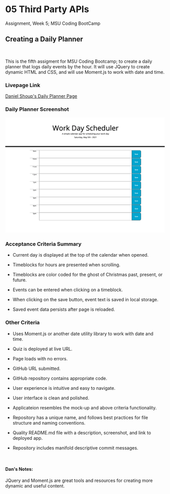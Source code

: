 # 05 Third Party APIs
Assignment, Week 5; MSU Coding BootCamp

## Creating a Daily Planner

​

This is the fifth assigment for MSU Coding Bootcamp; to create a daily planner that logs daily events by the hour. It will use JQuery to create dynamic HTML and CSS, and will use Moment.js to work with date and time.

### Livepage Link
[Daniel Shoup's Daily Planner Page](https://danshoup.github.io/daily_planner/)

### Daily Planner Screenshot

![Application Screen Shot](./assets/images/plannerScreenshot.png)

### Acceptance Criteria Summary

- Current day is displayed at the top of the calendar when opened.

- Timeblocks for hours are presented when scrolling.

- Timeblocks are color coded for the ghost of Christmas past, present, or future.

- Events can be entered when clicking on a timeblock.

- When clicking on the save button, event text is saved in local storage.

- Saved event data persists after page is reloaded. 

### Other Criteria


- Uses Moment.js or another date utility library to work with date and time.

- Quiz is deployed at live URL.

- Page loads with no errors.

- GitHub URL submitted.

- GitHub repository contains appropriate code.

- User experience is intuitive and easy to navigate.

- User interface is clean and polished.

- Applicateion resembles the mock-up and above criteria functionality.

- Repository has a unique name, and follows best practices for file structure and naming conventions.

- Quality README.md file with a description, screenshot, and link to deployed app.

- Repository includes manifold descriptive commit messages.

​

#### Dan's Notes:

JQuery and Moment.js are great tools and resources for creating more dynamic and useful content.  